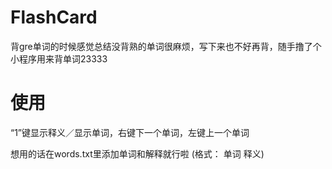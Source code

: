 # FlashCard
背gre单词的时候感觉总结没背熟的单词很麻烦，写下来也不好再背，随手撸了个小程序用来背单词23333

# 使用
“1”键显示释义／显示单词，右键下一个单词，左键上一个单词

想用的话在words.txt里添加单词和解释就行啦
(格式： 单词 释义)
